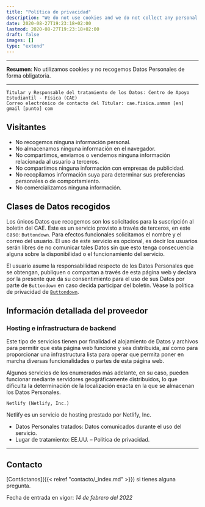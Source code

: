 ```yaml
---
title: "Política de privacidad"
description: "We do not use cookies and we do not collect any personal data."
date: 2020-08-27T19:23:18+02:00
lastmod: 2020-08-27T19:23:18+02:00
draft: false
images: []
type: "extend"
---
```


---
__Resumen__: No utilizamos cookies y no recogemos Datos Personales de forma obligatoria.

---

```text
Titular y Responsable del tratamiento de los Datos: Centro de Apoyo Estudiantil - Física (CAE)
Correo electrónico de contacto del Titular: cae.fisica.unmsm [en] gmail [punto] com
```

## Visitantes

- No recogemos ninguna información personal.
- No almacenamos ninguna información en el navegador.
- No compartimos, enviamos o vendemos ninguna información relacionada al usuario a terceros.
- No compartimos ninguna información con empresas de publicidad.
- No recopilamos información suya para determinar sus preferencias personales o de comportamiento.
- No comercializamos ninguna información.

## Clases de Datos recogidos

Los únicos Datos que recogemos son los solicitados para la suscripción al boletín del CAE. Este es un servicio provisto a través de terceros, en este caso: `Buttondown`. Para efectos funcionales solicitamos el nombre y el correo del usuario. El uso de este servicio es opcional, es decir los usuarios serán libres de no comunicar tales Datos sin que esto tenga consecuencia alguna sobre la disponibilidad o el funcionamiento del servicio.

El usuario asume la responsabilidad respecto de los Datos Personales que se obtengan, publiquen o compartan a través de esta página web y declara por la presente que da su consentimiento para el uso de sus Datos por parte de `Buttondown` en caso decida participar del boletín. Véase la política de privacidad de [`Buttondown`](https://buttondown.email/privacy).

## Información detallada del proveedor

### Hosting e infrastructura de backend

Este tipo de servicios tienen por finalidad el alojamiento de Datos y archivos para permitir que esta página web funcione y sea distribuida, así como para proporcionar una infrastructura lista para operar que permita poner en marcha diversas funcionalidades o partes de esta página web.

Algunos servicios de los enumerados más adelante, en su caso, pueden funcionar mediante servidores geográficamente distribuidos, lo que dificulta la determinación de la localización exacta en la que se almacenan los Datos Personales.

```text
Netlify (Netlify, Inc.)
```

Netlify es un servicio de hosting prestado por Netlify, Inc.

- Datos Personales tratados: Datos comunicados durante el uso del servicio.
- Lugar de tratamiento: EE.UU. – Política de privacidad.

---

## Contacto

[Contáctanos]({{< relref "contacto/_index.md" >}}) si tienes alguna pregunta.

Fecha de entrada en vigor: _14 de febrero del 2022_
